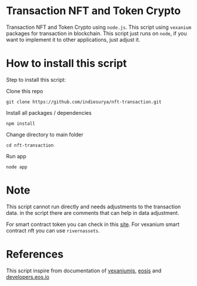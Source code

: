 # Transaction NFT and Token Crypto

Transaction NFT and Token Crypto using `node.js`. This script using `vexanium` packages for transaction in blockchain. This script just runs on `node`, if you want to implement it to other applications, just adjust it. 

# How to install this script

Step to install this script:

Clone this repo

    git clone https://github.com/indiesurya/nft-transaction.git

Install all packages / dependencies

    npm install

Change directory to main folder

    cd nft-transaction

Run app

    node app

# Note

This script cannot run directly and needs adjustments to the transaction data. in the script there are comments that can help in data adjustment.

For smart contract token you can check in this [site](https://vexascan.com/tokens). For vexanium smart contract nft you can use `rivernassets`.

# References

This script inspire from documentation of [vexaniumjs](https://github.com/vexanium/vexaniumjs), [eosjs](https://github.com/EOSIO/eosjs) and [developers.eos.io](https://developers.eos.io/manuals/eosjs/latest/index)